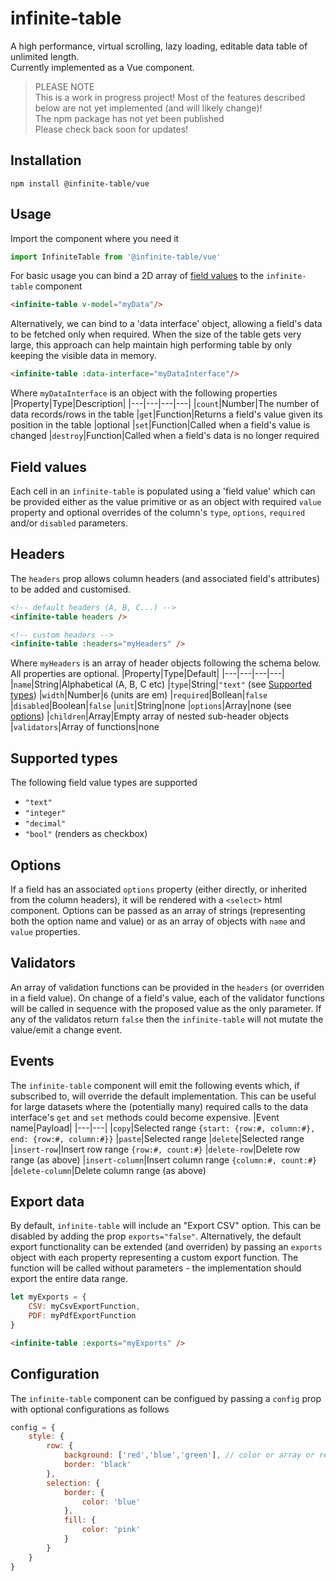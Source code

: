 # infinite-table
A high performance, virtual scrolling, lazy loading, editable data table of unlimited length.<br>Currently implemented as a Vue component.


>PLEASE NOTE<br>
This is a work in progress project! Most of the features described below are not yet implemented (and will likely change)!<br>
The npm package has not yet been published<br>
Please check back soon for updates!

## Installation

```
npm install @infinite-table/vue
```
## Usage

Import the component where you need it
```javascript
import InfiniteTable from '@infinite-table/vue'
```
For basic usage you can bind a 2D array of [field values](#fieldValues) to the `infinite-table` component
```html
<infinite-table v-model="myData"/>
```
Alternatively, we can bind to a 'data interface' object, allowing a field's data to be fetched only when required. When the size of the table gets very large, this approach can help maintain high performing table by only keeping the visible data in memory.
```html
<infinite-table :data-interface="myDataInterface"/>
```
Where `myDataInterface` is an object with the following properties
|Property|Type|Description|
|---|---|---|---|
|`count`|Number|The number of data records/rows in the table
|`get`|Function|Returns a field's value given its position in the table
|optional
|`set`|Function|Called when a field's value is changed
|`destroy`|Function|Called when a field's data is no longer required

## Field values<a name="fieldValues"></a>
Each cell in an `infinite-table` is populated using a 'field value' which can be provided either as the value primitive or as an object with required `value` property and optional overrides of the column's `type`, `options`, `required` and/or `disabled` parameters.

## Headers
The `headers` prop allows column headers (and associated field's attributes) to be added and customised.
```html
<!-- default headers (A, B, C...) -->
<infinite-table headers />

<!-- custom headers -->
<infinite-table :headers="myHeaders" />
```
Where `myHeaders` is an array of header objects following the schema below.<br> All properties are optional.
|Property|Type|Default|
|---|---|---|---|
|`name`|String|Alphabetical (A, B, C etc)
|`type`|String|`"text"` (see [Supported types](#SupportedTypes))
|`width`|Number|`6` (units are em)
|`required`|Bollean|`false`
|`disabled`|Boolean|`false`
|`unit`|String|none
|`options`|Array|none (see [options](#Options))
|`children`|Array|Empty array of nested sub-header objects
|`validators`|Array of functions|none

## Supported types<a name="SupportedTypes"></a>
The following field value types are supported
* `"text"`
* `"integer"`
* `"decimal"`
* `"bool"` (renders as checkbox)

## Options<a name="options"></a>
If a field has an associated `options` property (either directly, or inherited from the column headers), it will be rendered with a `<select>` html component. Options can be passed as an array of strings (representing both the option name and value) or as an array of objects with `name` and `value` properties.

## Validators
An array of validation functions can be provided in the `headers` (or overriden in a field value). On change of a field's value, each of the validator functions will be called in sequence with the proposed value as the only parameter. If any of the validatos return `false` then the `infinite-table` will not mutate the value/emit a change event.

## Events
The `infinite-table` component will emit the following events which, if subscribed to, will override the default implementation. This can be useful for large datasets where the (potentially many) required calls to the data interface's `get` and `set` methods could become expensive.
|Event name|Payload|
|---|---|
|`copy`|Selected range `{start: {row:#, column:#}, end: {row:#, column:#}}`
|`paste`|Selected range
|`delete`|Selected range
|`insert-row`|Insert row range `{row:#, count:#}`
|`delete-row`|Delete row range (as above)
|`insert-column`|Insert column range `{column:#, count:#}`
|`delete-column`|Delete column range (as above)

## Export data
By default, `infinite-table` will include an "Export CSV" option. This can be disabled by adding the prop `exports="false"`. Alternatively, the default export functionality can be extended (and overriden) by passing an `exports` object with each property representing a custom export function. The function will be called without parameters - the implementation should export the entire data range.
```javascript
let myExports = {
    CSV: myCsvExportFunction,
    PDF: myPdfExportFunction
}
```
```html
<infinite-table :exports="myExports" />
```

## Configuration
The `infinite-table` component can be configued by passing a `config` prop with optional configurations as follows

```javascript
config = {
    style: {
        row: {
            background: ['red','blue','green'], // color or array or repeating colours
            border: 'black'
        },
        selection: {
            border: {
                color: 'blue'
            },
            fill: {
                color: 'pink'
            }
        }
    }
}
```